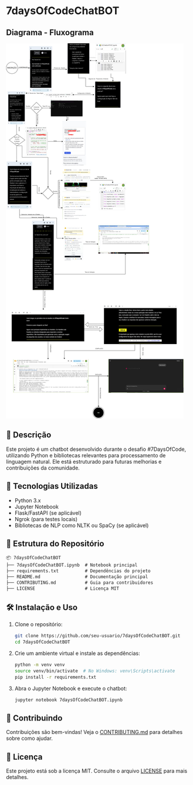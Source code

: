 # 7daysOfCodeChatBOT
## Diagrama - Fluxograma 
![Fluxograma do Chatbot](DIAGRAMA_7DAYSOFCODE_PYTHON_CHATBOT.jpg)


## 📌 Descrição
Este projeto é um chatbot desenvolvido durante o desafio #7DaysOfCode, utilizando Python e bibliotecas relevantes para processamento de linguagem natural. Ele está estruturado para futuras melhorias e contribuições da comunidade.

## 🚀 Tecnologias Utilizadas
- Python 3.x
- Jupyter Notebook
- Flask/FastAPI (se aplicável)
- Ngrok (para testes locais)
- Bibliotecas de NLP como NLTK ou SpaCy (se aplicável)

## 📂 Estrutura do Repositório
```
📦 7daysOfCodeChatBOT
├── 7daysOfCodeChatBOT.ipynb  # Notebook principal
├── requirements.txt          # Dependências do projeto
├── README.md                 # Documentação principal
├── CONTRIBUTING.md           # Guia para contribuidores
├── LICENSE                   # Licença MIT
```

## 🛠️ Instalação e Uso
1. Clone o repositório:
   ```bash
   git clone https://github.com/seu-usuario/7daysOfCodeChatBOT.git
   cd 7daysOfCodeChatBOT
   ```
2. Crie um ambiente virtual e instale as dependências:
   ```bash
   python -m venv venv
   source venv/bin/activate  # No Windows: venv\Scripts\activate
   pip install -r requirements.txt
   ```
3. Abra o Jupyter Notebook e execute o chatbot:
   ```bash
   jupyter notebook 7daysOfCodeChatBOT.ipynb
   ```

## 🤝 Contribuindo
Contribuições são bem-vindas! Veja o [CONTRIBUTING.md](CONTRIBUTING.md) para detalhes sobre como ajudar.

## 📜 Licença
Este projeto está sob a licença MIT. Consulte o arquivo [LICENSE](LICENSE) para mais detalhes.
